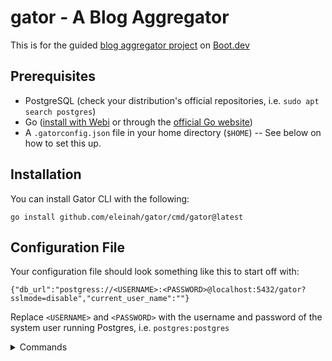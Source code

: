 # gator - A Blog Aggregator
This is for the guided [blog aggregator project](https://www.boot.dev/courses/build-blog-aggregator-golang) on [Boot.dev](https://boot.dev)

## Prerequisites
- PostgreSQL (check your distribution's official repositories, i.e. `sudo apt search postgres`)
- Go ([install with Webi](https://webinstall.dev/golang/) or through the [official Go website](https://go.dev/doc/install))
- A `.gatorconfig.json` file in your home directory (`$HOME`) -- See below on how to set this up.

## Installation
You can install Gator CLI with the following:

```
go install github.com/eleinah/gator/cmd/gator@latest
```

## Configuration File
Your configuration file should look something like this to start off with:

```
{"db_url":"postgress://<USERNAME>:<PASSWORD>@localhost:5432/gator?sslmode=disable","current_user_name":""}
```

Replace `<USERNAME>` and `<PASSWORD>` with the username and password of the system user running Postgres, i.e. `postgres:postgres`

<details>

<summary>Commands</summary>

The usage for gator is `gator <command> [args...]`

### login [user]
Logs into a user in the database

### register [user]
Register a user into the database

### reset
Resets the database

### users
Lists all users in the database, and which one is currently logged in

### agg [wait time between requests]
Start aggregating posts from feeds and populating the database, refreshing based on the given duration

### addfeed [NAME] [URL]
Adds a feed by URL to the database

### feeds
Shows all feeds in the database

### follow [URL]
Follows a feed by URL for the logged in database user

### following
Displays the followed feeds for the logged in database user

### unfollow [URL]
Unfollows a feed by URL for the logged in database user

### browse [URL]
Browse all posts from followed feeds for the logged in database user

</details>
